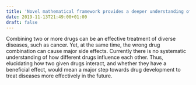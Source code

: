 ```yaml
---
title: 'Novel mathematical framework provides a deeper understanding of how drugs interact'
date: 2019-11-13T21:49:00+01:00
draft: false
---
```


Combining two or more drugs can be an effective treatment of diverse diseases, such as cancer. Yet, at the same time, the wrong drug combination can cause major side effects. Currently there is no systematic understanding of how different drugs influence each other. Thus, elucidating how two given drugs interact, and whether they have a beneficial effect, would mean a major step towards drug development to treat diseases more effectively in the future.